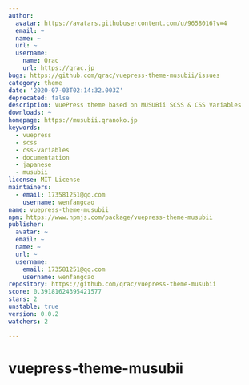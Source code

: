 ```yaml
---
author:
  avatar: https://avatars.githubusercontent.com/u/9658016?v=4
  email: ~
  name: ~
  url: ~
  username:
    name: Qrac
    url: https://qrac.jp
bugs: https://github.com/qrac/vuepress-theme-musubii/issues
category: theme
date: '2020-07-03T02:14:32.003Z'
deprecated: false
description: VuePress theme based on MUSUBii SCSS & CSS Variables
downloads: ~
homepage: https://musubii.qranoko.jp
keywords:
  - vuepress
  - scss
  - css-variables
  - documentation
  - japanese
  - musubii
license: MIT License
maintainers:
  - email: 173581251@qq.com
    username: wenfangcao
name: vuepress-theme-musubii
npm: https://www.npmjs.com/package/vuepress-theme-musubii
publisher:
  avatar: ~
  email: ~
  name: ~
  url: ~
  username:
    email: 173581251@qq.com
    username: wenfangcao
repository: https://github.com/qrac/vuepress-theme-musubii
score: 0.39181624395421577
stars: 2
unstable: true
version: 0.0.2
watchers: 2

---
```


# vuepress-theme-musubii